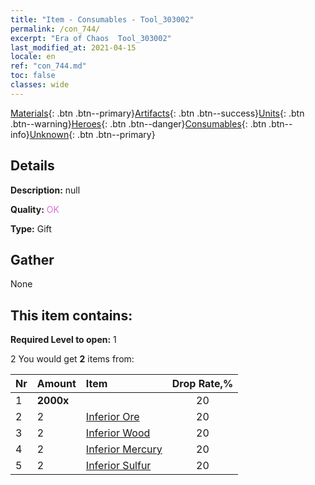 ```yaml
---
title: "Item - Consumables - Tool_303002"
permalink: /con_744/
excerpt: "Era of Chaos  Tool_303002"
last_modified_at: 2021-04-15
locale: en
ref: "con_744.md"
toc: false
classes: wide
---
```

 [Materials](/Items/){: .btn .btn--primary}[Artifacts](/Items/Artifacts/){: .btn .btn--success}[Units](/Items/Units/){: .btn .btn--warning}[Heroes](/Items/Heroes/){: .btn .btn--danger}[Consumables](/Items/Consumables/){: .btn .btn--info}[Unknown](/Items/Unknown/){: .btn .btn--primary}

## Details
 **Description:** null

 **Quality:** <span style="color: #DA70D6">OK</span>

 **Type:** Gift

## Gather

  None

## This item contains:

 **Required Level to open:** 1

 2 You would get **2** items  from:

  | Nr | Amount |     Item    | Drop Rate,% |
  |:---|:-------|:------------|:---------:|
  | 1 |  **2000x** | <i class="fas fa-coins"/> | 20 | 
  | 2 | 2 | [Inferior Ore](/Items/mat_1/) | 20 | 
  | 3 | 2 | [Inferior Wood](/Items/mat_1/) | 20 | 
  | 4 | 2 | [Inferior Mercury](/Items/mat_2/) | 20 | 
  | 5 | 2 | [Inferior Sulfur](/Items/mat_3/) | 20 | 
